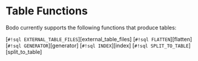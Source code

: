 # Table Functions

Bodo currently supports the following functions that produce tables:

\[`#!sql EXTERNAL_TABLE_FILES`\][external_table_files]
\[`#!sql FLATTEN`\][flatten]
\[`#!sql GENERATOR`\][generator]
\[`#!sql INDEX`\][index]
\[`#!sql SPLIT_TO_TABLE`\][split_to_table]
